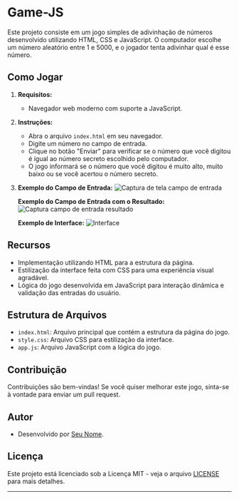 # Game-JS

Este projeto consiste em um jogo simples de adivinhação de números desenvolvido utilizando HTML, CSS e JavaScript. O computador escolhe um número aleatório entre 1 e 5000, e o jogador tenta adivinhar qual é esse número.

## Como Jogar

1. **Requisitos:**
   - Navegador web moderno com suporte a JavaScript.

2. **Instruções:**
   - Abra o arquivo `index.html` em seu navegador.
   - Digite um número no campo de entrada.
   - Clique no botão "Enviar" para verificar se o número que você digitou é igual ao número secreto escolhido pelo computador.
   - O jogo informará se o número que você digitou é muito alto, muito baixo ou se você acertou o número secreto.

3. **Exemplo do Campo de Entrada:**
   ![Captura de tela campo de entrada](Jogo-JS/img/img_capture/Capturadetelacampodeentrada.png)
   
   **Exemplo do Campo de Entrada com o Resultado:**
   ![Captura campo de entrada resultado](Jogo-JS/img/img_capture/Capturacampodeentradaresultado.png)
   
   **Exemplo de Interface:**
   ![Interface](Jogo-JS/img/img_capture/CapturadetelaGameJs.png)


## Recursos

- Implementação utilizando HTML para a estrutura da página.
- Estilização da interface feita com CSS para uma experiência visual agradável.
- Lógica do jogo desenvolvida em JavaScript para interação dinâmica e validação das entradas do usuário.

## Estrutura de Arquivos

- `index.html`: Arquivo principal que contém a estrutura da página do jogo.
- `style.css`: Arquivo CSS para estilização da interface.
- `app.js`: Arquivo JavaScript com a lógica do jogo.

## Contribuição

Contribuições são bem-vindas! Se você quiser melhorar este jogo, sinta-se à vontade para enviar um pull request.

## Autor

- Desenvolvido por [Seu Nome](https://github.com/seu-usuario).

## Licença

Este projeto está licenciado sob a Licença MIT - veja o arquivo [LICENSE](./LICENSE) para mais detalhes.

---

